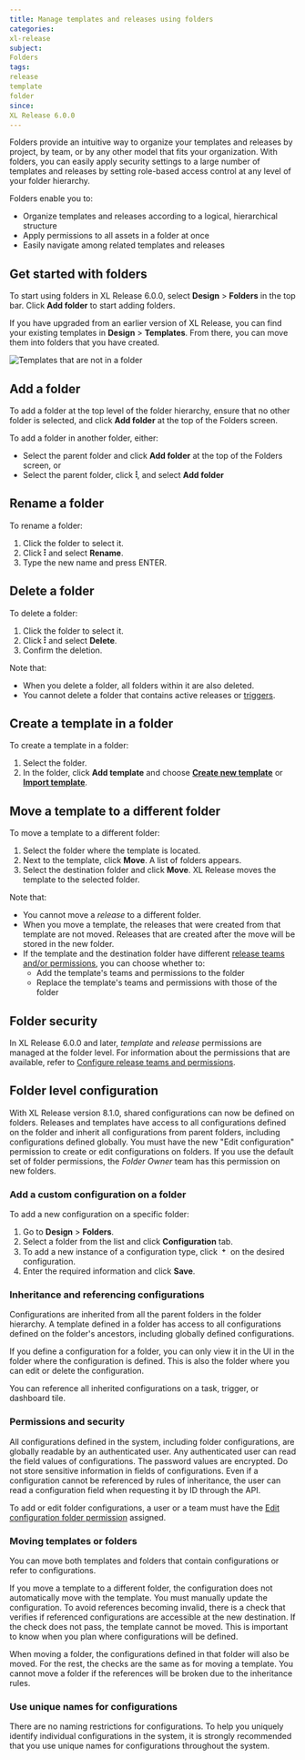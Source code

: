 ```yaml
---
title: Manage templates and releases using folders
categories:
xl-release
subject:
Folders
tags:
release
template
folder
since:
XL Release 6.0.0
---
```


Folders provide an intuitive way to organize your templates and releases by project, by team, or by any other model that fits your organization. With folders, you can easily apply security settings to a large number of templates and releases by setting role-based access control at any level of your folder hierarchy.

Folders enable you to:

* Organize templates and releases according to a logical, hierarchical structure
* Apply permissions to all assets in a folder at once
* Easily navigate among related templates and releases

## Get started with folders

To start using folders in XL Release 6.0.0, select **Design** > **Folders** in the top bar. Click **Add folder** to start adding folders.

If you have upgraded from an earlier version of XL Release, you can find your existing templates in **Design** > **Templates**. From there, you can move them into folders that you have created.

![Templates that are not in a folder](../images/templates-all-templates.png)

## Add a folder

To add a folder at the top level of the folder hierarchy, ensure that no other folder is selected, and click **Add folder** at the top of the Folders screen.

To add a folder in another folder, either:

* Select the parent folder and click **Add folder** at the top of the Folders screen, or
* Select the parent folder, click ![Action menu](/images/menu_three_dots.png), and select **Add folder**

## Rename a folder

To rename a folder:

1. Click the folder to select it.
2. Click ![Action menu](/images/menu_three_dots.png) and select **Rename**.
3. Type the new name and press ENTER.

## Delete a folder

To delete a folder:

1. Click the folder to select it.
2. Click ![Action menu](/images/menu_three_dots.png) and select **Delete**.
3. Confirm the deletion.

Note that:

* When you delete a folder, all folders within it are also deleted.
* You cannot delete a folder that contains active releases or [triggers](/xl-release/how-to/create-a-release-trigger.html).

## Create a template in a folder

To create a template in a folder:

1. Select the folder.
2. In the folder, click **Add template** and choose [**Create new template**](/xl-release/how-to/create-a-release-template.html) or [**Import template**](/xl-release/how-to/import-a-release-template.html).

## Move a template to a different folder

To move a template to a different folder:

1. Select the folder where the template is located.
2. Next to the template, click **Move**. A list of folders appears.
3. Select the destination folder and click **Move**. XL Release moves the template to the selected folder.

Note that:

* You cannot move a _release_ to a different folder.
* When you move a template, the releases that were created from that template are not moved. Releases that are created after the move will be stored in the new folder.
* If the template and the destination folder have different [release teams and/or permissions](/xl-release/how-to/configure-release-teams-and-permissions.html), you can choose whether to:
    * Add the template's teams and permissions to the folder
    * Replace the template's teams and permissions with those of the folder

## Folder security

In XL Release 6.0.0 and later, _template_ and _release_ permissions are managed at the folder level. For information about the permissions that are available, refer to [Configure release teams and permissions](/xl-release/how-to/configure-release-teams-and-permissions.html).

## Folder level configuration

With XL Release version 8.1.0, shared configurations can now be defined on folders. Releases and templates have access
to all configurations defined on the folder and inherit all configurations from parent folders, including configurations
defined globally. You must have the new "Edit configuration" permission to create or edit configurations on folders.
If you use the default set of folder permissions, the _Folder Owner_ team has this permission on new folders.  

### Add a custom configuration on a folder

To add a new configuration on a specific folder:
1. Go to **Design** > **Folders**.
1. Select a folder from the list and click **Configuration** tab.
1. To add a new instance of a configuration type, click ![image](/xl-release/images/add-button.png) on the desired configuration.
1. Enter the required information and click **Save**.

### Inheritance and referencing configurations

Configurations are inherited from all the parent folders in the folder hierarchy. A template defined in a folder has access to all configurations defined on the folder's ancestors, including globally defined configurations.

If you define a configuration for a folder, you can only view it in the UI in the folder where the configuration is defined. This is also the folder where you can edit or delete the configuration.

You can reference all inherited configurations on a task, trigger, or dashboard tile.

### Permissions and security

All configurations defined in the system, including folder configurations, are globally readable by an authenticated user. Any authenticated user can read the field values of configurations. The password values are encrypted. Do not store sensitive information in fields of configurations. Even if a configuration cannot be referenced by rules of inheritance, the user can read a configuration field when requesting it by ID through the API.

To add or edit folder configurations, a user or a team must have the [Edit configuration folder permission](/xl-release//how-to/configure-release-teams-and-permissions.html#folder-permissions) assigned.

### Moving templates or folders

You can move both templates and folders that contain configurations or refer to configurations.

If you move a template to a different folder, the configuration does not automatically move with the template. You must manually update the configuration. To avoid references becoming invalid, there is a check that verifies if referenced configurations are accessible at the new destination. If the check does not pass, the template cannot be moved. This is important to know when you plan where configurations will be defined.

When moving a folder, the configurations defined in that folder will also be moved. For the rest, the checks are the same as
for moving a template. You cannot move a folder if the references will be broken due to the inheritance rules.

### Use unique names for configurations

There are no naming restrictions for configurations. To help you uniquely identify individual configurations in the system, it is strongly recommended that you use unique names for configurations throughout the system.
